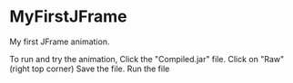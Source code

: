 MyFirstJFrame
=============

My first JFrame animation.

To run and try the animation, 
Click the "Compiled.jar" file.
Click on "Raw" (right top corner)
Save the file. 
Run the file
